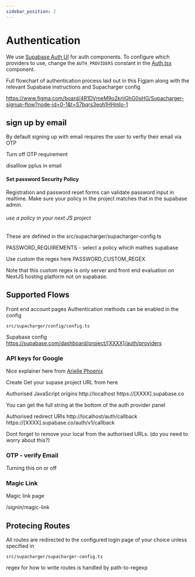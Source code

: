 ```yaml
---
sidebar_position: 2
---
```


# Authentication

We use [Supabase Auth UI](https://github.com/supabase/auth-ui) for auth components. To configure which providers to use, change the `AUTH_PROVIDERS` constant in the [Auth.tsx](https://github.com/glowplugstudio/supacharger/tree/main/src/components/Auth.tsx) component.

Full flowchart of authentication process laid out in this Figjam along with the relevant Supabase instructions and Supacharger config 

https://www.figma.com/board/4R1DVmeM9o2kriiGhG0sHG/Supacharger-signup-flow?node-id=0-1&t=S7bqrs3eoh1HHmIo-1 


## sign up by email 

By default signing up with email requires the user to verfiy their email via OTP

Turn off OTP requirement

disalllow pplus in email


#### Set password Security Policy

Registration and password reset forms can validate password input in realtime.
Make sure your policy in the project matches that in the supabase admin.

###### use a policy in your next JS project 

These are defined in the 
src/supacharger/supacharger-config.ts  

PASSWORD_REQUIREMENTS - select a policy whicih mathes supabase

Use custom the regex here 
PASSWORD_CUSTOM_REGEX

Note that this custom regex is only server and front end evaluation on NextJS hosting platform not on supabase.


## Supported Flows 

Front end account pages 
Authentication methods can be enabled in the config 

``src/supacharger/config/config.ts``

Supabase config 
https://supabase.com/dashboard/project/[XXXX]/auth/providers

### API keys for Google

Nice explainer here from [Arielle Phoenix](https://www.youtube.com/watch?v=sB6bPOvvlgw)

Create
Get your supase project URL from here 

Authorised JavaScript origins
http://localhost
https://[XXXX].supabase.co

You can get the full string at the bottom of the auth provider panel

Authorised redirect URIs 
http://localhost/auth/callback
https://[XXXX].supabase.co/auth/v1/callback

Dont forget to remove your local from the authorised URLs. (do you need to worry about this?)

### OTP - verify Email

Turning this on or off

### Magic Link 

Magic link page

/signin/magic-link

## Protecing Routes

All routes are redirected to the configured login page of your choice unless specified in  

``src/supacharger/supacharger-config.ts``

regex for how to write routes is handled by path-to-regexp

